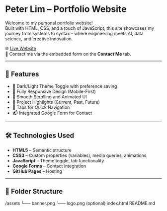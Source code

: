 # Peter Lim – Portfolio Website

Welcome to my personal portfolio website!  
Built with HTML, CSS, and a touch of JavaScript, this site showcases my journey from systems to syntax – where engineering meets AI, data science, and creative innovation.

🌐 [Live Website]([https://plim001.github.io/peterlim.portfolio/])  
📧 Contact me via the embedded form on the **Contact Me** tab.

---

## 🧩 Features

- 🎨 Dark/Light Theme Toggle with preference saving
- 📱 Fully Responsive Design (Mobile-First)
- 🧭 Smooth Scrolling and Animated UI
- 📁 Project Highlights (Current, Past, Future)
- 📌 Tabs for Quick Navigation
- 📬 Integrated Google Form for Contact

---

## 🛠️ Technologies Used

- **HTML5** – Semantic structure  
- **CSS3** – Custom properties (variables), media queries, animations  
- **JavaScript** – Theme toggle, tab functionality  
- **Google Forms** – Contact integration  
- **GitHub Pages** – Hosting

---

## 📂 Folder Structure
/assets
└── banner.png
└── logo.png (optional)
index.html
README.md

